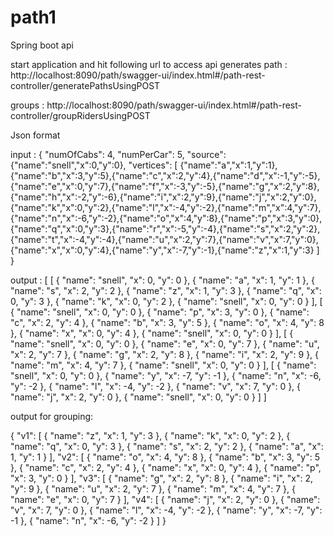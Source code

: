 # path1
 
 Spring boot api
 
 start application and hit following url to access api 
 generates path : http://localhost:8090/path/swagger-ui/index.html#/path-rest-controller/generatePathsUsingPOST
 
 groups : http://localhost:8090/path/swagger-ui/index.html#/path-rest-controller/groupRidersUsingPOST
 
 Json format
 
 input : 
 {
  "numOfCabs": 4,
  "numPerCar": 5,
  "source": {"name":"snell","x":0,"y":0},
  "vertices": [
{"name":"a","x":1,"y":1},{"name":"b","x":3,"y":5},{"name":"c","x":2,"y":4},{"name":"d","x":-1,"y":-5},{"name":"e","x":0,"y":7},{"name":"f","x":-3,"y":-5},{"name":"g","x":2,"y":8},{"name":"h","x":-2,"y":-6},{"name":"i","x":2,"y":9},{"name":"j","x":2,"y":0},{"name":"k","x":0,"y":2},{"name":"l","x":-4,"y":-2},{"name":"m","x":4,"y":7},{"name":"n","x":-6,"y":-2},{"name":"o","x":4,"y":8},{"name":"p","x":3,"y":0},{"name":"q","x":0,"y":3},{"name":"r","x":-5,"y":-4},{"name":"s","x":2,"y":2},{"name":"t","x":-4,"y":-4},{"name":"u","x":2,"y":7},{"name":"v","x":7,"y":0},{"name":"x","x":0,"y":4},{"name":"y","x":-7,"y":-1},{"name":"z","x":1,"y":3}
  ]
}

output : 
[
  [
    {
      "name": "snell",
      "x": 0,
      "y": 0
    },
    {
      "name": "a",
      "x": 1,
      "y": 1
    },
    {
      "name": "s",
      "x": 2,
      "y": 2
    },
    {
      "name": "z",
      "x": 1,
      "y": 3
    },
    {
      "name": "q",
      "x": 0,
      "y": 3
    },
    {
      "name": "k",
      "x": 0,
      "y": 2
    },
    {
      "name": "snell",
      "x": 0,
      "y": 0
    }
  ],
  [
    {
      "name": "snell",
      "x": 0,
      "y": 0
    },
    {
      "name": "p",
      "x": 3,
      "y": 0
    },
    {
      "name": "c",
      "x": 2,
      "y": 4
    },
    {
      "name": "b",
      "x": 3,
      "y": 5
    },
    {
      "name": "o",
      "x": 4,
      "y": 8
    },
    {
      "name": "x",
      "x": 0,
      "y": 4
    },
    {
      "name": "snell",
      "x": 0,
      "y": 0
    }
  ],
  [
    {
      "name": "snell",
      "x": 0,
      "y": 0
    },
    {
      "name": "e",
      "x": 0,
      "y": 7
    },
    {
      "name": "u",
      "x": 2,
      "y": 7
    },
    {
      "name": "g",
      "x": 2,
      "y": 8
    },
    {
      "name": "i",
      "x": 2,
      "y": 9
    },
    {
      "name": "m",
      "x": 4,
      "y": 7
    },
    {
      "name": "snell",
      "x": 0,
      "y": 0
    }
  ],
  [
    {
      "name": "snell",
      "x": 0,
      "y": 0
    },
    {
      "name": "y",
      "x": -7,
      "y": -1
    },
    {
      "name": "n",
      "x": -6,
      "y": -2
    },
    {
      "name": "l",
      "x": -4,
      "y": -2
    },
    {
      "name": "v",
      "x": 7,
      "y": 0
    },
    {
      "name": "j",
      "x": 2,
      "y": 0
    },
    {
      "name": "snell",
      "x": 0,
      "y": 0
    }
  ]
]

output for grouping: 

{
  "v1": [
    {
      "name": "z",
      "x": 1,
      "y": 3
    },
    {
      "name": "k",
      "x": 0,
      "y": 2
    },
    {
      "name": "q",
      "x": 0,
      "y": 3
    },
    {
      "name": "s",
      "x": 2,
      "y": 2
    },
    {
      "name": "a",
      "x": 1,
      "y": 1
    }
  ],
  "v2": [
    {
      "name": "o",
      "x": 4,
      "y": 8
    },
    {
      "name": "b",
      "x": 3,
      "y": 5
    },
    {
      "name": "c",
      "x": 2,
      "y": 4
    },
    {
      "name": "x",
      "x": 0,
      "y": 4
    },
    {
      "name": "p",
      "x": 3,
      "y": 0
    }
  ],
  "v3": [
    {
      "name": "g",
      "x": 2,
      "y": 8
    },
    {
      "name": "i",
      "x": 2,
      "y": 9
    },
    {
      "name": "u",
      "x": 2,
      "y": 7
    },
    {
      "name": "m",
      "x": 4,
      "y": 7
    },
    {
      "name": "e",
      "x": 0,
      "y": 7
    }
  ],
  "v4": [
    {
      "name": "j",
      "x": 2,
      "y": 0
    },
    {
      "name": "v",
      "x": 7,
      "y": 0
    },
    {
      "name": "l",
      "x": -4,
      "y": -2
    },
    {
      "name": "y",
      "x": -7,
      "y": -1
    },
    {
      "name": "n",
      "x": -6,
      "y": -2
    }
  ]
}

